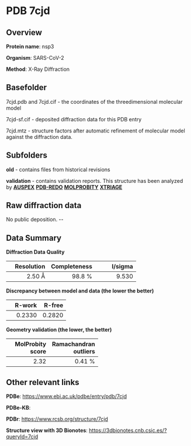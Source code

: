 # PDB 7cjd

## Overview

**Protein name**: nsp3

**Organism**: SARS-CoV-2

**Method**: X-Ray Diffraction



## Basefolder

7cjd.pdb and 7cjd.cif - the coordinates of the threedimensional molecular model

7cjd-sf.cif - deposited diffraction data for this PDB entry

7cjd.mtz - structure factors after automatic refinement of molecular model against the diffraction data.

## Subfolders



**old** - contains files from historical revisions

**validation** - contains validation reports. This structure has been analyzed by [**AUSPEX**](https://github.com/thorn-lab/coronavirus_structural_task_force/tree/master/pdb/nsp3/SARS-CoV-2/7cjd/validation/auspex) [**PDB-REDO**](https://github.com/thorn-lab/coronavirus_structural_task_force/tree/master/pdb/nsp3/SARS-CoV-2/7cjd/validation/pdb-redo) [**MOLPROBITY**](https://github.com/thorn-lab/coronavirus_structural_task_force/tree/master/pdb/nsp3/SARS-CoV-2/7cjd/validation/molprobity) [**XTRIAGE**](https://github.com/thorn-lab/coronavirus_structural_task_force/blob/master/pdb/nsp3/SARS-CoV-2/7cjd/validation/Xtriage_output.log)  



## Raw diffraction data

No public deposition. --<br> 

## Data Summary
**Diffraction Data Quality**

|   | Resolution | Completeness| I/sigma |
|---|-------------:|----------------:|--------------:|
|   |2.50 Å|98.8  %|<img width=50/>9.530|

**Discrepancy between model and data (the lower the better)**

|   | **R-work**| **R-free**   
|---|-------------:|----------------:|           
||  0.2330|  0.2820|

**Geometry validation (the lower, the better)**

|   |**MolProbity<br>score**| **Ramachandran<br>outliers** 
|---|-------------:|----------------:|
||  2.32|  0.41 %|

 

 



## Other relevant links 
**PDBe**:  https://www.ebi.ac.uk/pdbe/entry/pdb/7cjd

**PDBe-KB**:  
 
**PDBr**: https://www.rcsb.org/structure/7cjd 

**Structure view with 3D Bionotes**: https://3dbionotes.cnb.csic.es/?queryId=7cjd

